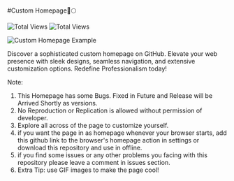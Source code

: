 #Custom Homepage🚀🌕

![Total Views](https://img.shields.io/github/downloads/2k-Aakaash/custom-homepage/total)
![Total Views](https://img.shields.io/github/watchers/2k-Aakaash/custom-homepage)

![Custom Homepage Example](https://ik.imagekit.io/026k2i7ys/homepage.PNG?updatedAt=1691686107647)

Discover a sophisticated custom homepage on GitHub. Elevate your web presence with sleek designs, seamless navigation, and extensive customization options. Redefine Professionalism today!

Note:
1. This Homepage has some Bugs. Fixed in Future and Release will be Arrived Shortly as versions.
2. No Reproduction or Replication is allowed without permission of developer.
3. Explore all across of the page to customize yourself.
4. if you want the page in as homepage whenever your browser starts, add this github link to the browser's homepage action in settings or download this repository and use in offline.
5. if you find some issues or any other problems you facing with this repository please leave a comment in issues section.
6. Extra Tip:
use GIF images to make the page cool!
